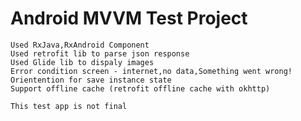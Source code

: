 # Android MVVM Test Project

    Used RxJava,RxAndroid Component
    Used retrofit lib to parse json response
    Used Glide lib to dispaly images
    Error condition screen - internet,no data,Something went wrong!
    Orientention for save instance state
    Support offline cache (retrofit offline cache with okhttp)
    
    This test app is not final

